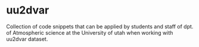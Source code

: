 # uu2dvar
Collection of code snippets that can be applied by students and staff of dpt. of Atmospheric science at the University of utah when working with uu2dvar dataset.
